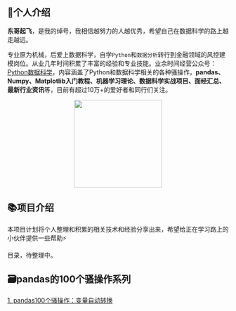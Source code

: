 ## 📝个人介绍

**东哥起飞**，是我的绰号，我相信越努力的人越优秀，希望自己在数据科学的路上越走越远。

专业原为机械，后爱上数据科学，自学`Python`和`数据分析`转行到金融领域的风控建模岗位。从业几年时间积累了丰富的经验和专业技能。业余时间经营公众号：[Python数据科学](https://mp.weixin.qq.com/s/QKGi7bO3mpCWmsFEwuFFTw)，内容涵盖了Python和数据科学相关的各种骚操作，**pandas、Numpy、Matplotlib入门教程、机器学习理论、数据科学实战项目、面经汇总、最新行业资讯**等，目前有超过10万+的爱好者和同行们关注。

<div align=center>
<img src="http://www.datadeepin.com/wp-content/uploads/2020/10/2020100710282219.jpg" width="200" height="200" />
</div>

## 📚项目介绍

本项目计划将个人整理和积累的相关技术和经验分享出来，希望给正在学习路上的小伙伴提供一些帮助⚡

目录，待整理中。

## 🗃️pandas的100个骚操作系列

[1. pandas100个骚操作：变量自动转换](https://github.com/xiaoyusmd/PythonDataScience/blob/main/pands100-tricks/pandas100%E4%B8%AA%E9%AA%9A%E6%93%8D%E4%BD%9C%E4%B8%80%EF%BC%9A%E5%8F%98%E9%87%8F%E8%87%AA%E5%8A%A8%E8%BD%AC%E6%8D%A2.md)

